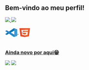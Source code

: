 ## Bem-vindo ao meu perfil!
 <div>
   <a href="https://github.com/MateusTakamatsu">
   <img height="180em" src="https://github-readme-stats.vercel.app/api?username=MateusTakamatsu&show_icons=true&theme=monokai&include_all_commits=true&count_private=true"/>
   <img height="180em" src="https://github-readme-stats.vercel.app/api/top-langs/?username=MateusTakamatsu&layout=compact&langs_count=6&theme=monokai"/>

</div>
<div style="display: inline_block"><br>
  <img align="center" alt="vscode" height="30" width="40" src="https://raw.githubusercontent.com/devicons/devicon/master/icons/vscode/vscode-original.svg">
  <img align="center" alt="HTML" height="30" width="40" src="https://raw.githubusercontent.com/devicons/devicon/master/icons/html5/html5-original.svg">
  <!--<img align="center" alt="CSS" height="30" width="40" src="https://raw.githubusercontent.com/devicons/devicon/master/icons/css3/css3-original.svg">-->
  <!--<img align="center" alt="Js" height="30" width="40" src="https://raw.githubusercontent.com/devicons/devicon/master/icons/javascript/javascript-plain.svg">-->
</div>
 
 <br>
 
  ### Ainda novo por aqui😁
 
<div> 
  <a href="https://instagram.com/mateustaka" target="_blank"><img src="https://img.shields.io/badge/-Instagram-%23E4405F?style=for-the-badge&logo=instagram&logoColor=white" target="_blank"></a>
  <a href = "mailto:mateustaka244@gmail.com"><img src="https://img.shields.io/badge/-Gmail-%23333?style=for-the-badge&logo=gmail&logoColor=white" target="_blank"></a>
 
  <!--![Snake animation](https://github.com/devemdobro/devemdobro/blob/output/github-contribution-grid-snake.svg)-->

</div>
